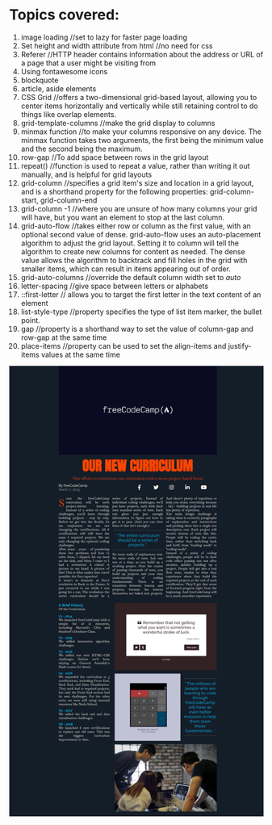 # Topics covered:

1. image loading //set to lazy for faster page loading
2. Set height and width attribute from html //no need for css
3. Referer //HTTP header contains information about the address or URL of a page that a user might be visiting from
4. Using fontawesome icons
5. blockquote
6. article, aside elements
7. CSS Grid //offers a two-dimensional grid-based layout, allowing you to center items horizontally and vertically while still retaining control to do things like overlap elements.
8. grid-template-columns //make the grid display to columns
9. minmax function //to make your columns responsive on any device. The minmax function takes two arguments, the first being the minimum value and the second being the maximum.
10. row-gap //To add space between rows in the grid layout
11. repeat() //function is used to repeat a value, rather than writing it out manually, and is helpful for grid layouts
12. grid-column //specifies a grid item's size and location in a grid layout, and is a shorthand property for the following properties:
    grid-column-start, grid-column-end
13. grid-column -1 //where you are unsure of how many columns your grid will have, but you want an element to stop at the last column.
14. grid-auto-flow //takes either row or column as the first value, with an optional second value of dense. grid-auto-flow uses an auto-placement algorithm to adjust the grid layout. Setting it to column will tell the algorithm to create new columns for content as needed. The dense value allows the algorithm to backtrack and fill holes in the grid with smaller items, which can result in items appearing out of order.
15. grid-auto-columns //override the default column width set to _auto_
16. letter-spacing //give space between letters or alphabets
17. ::first-letter // allows you to target the first letter in the text content of an element
18. list-style-type //property specifies the type of list item marker, the bullet point.
19. gap //property is a shorthand way to set the value of column-gap and row-gap at the same time
20. place-items //property can be used to set the align-items and justify-items values at the same time

![Img](./Magazine.jpeg)
